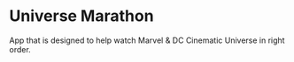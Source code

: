 # Universe Marathon

App that is designed to help watch Marvel & DC Cinematic Universe in right order.

